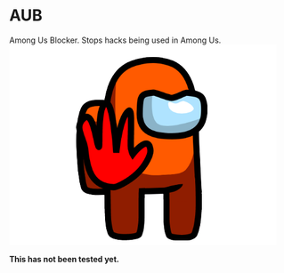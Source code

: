<p align="center"><h1>AUB</h1>Among Us Blocker. Stops hacks being used in Among Us. <br><img src="/AmongUsBlocker.png">
</p>

**This has not been tested yet.**
